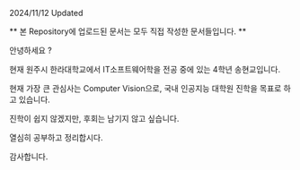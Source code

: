 2024/11/12 Updated

** 본 Repository에 업로드된 문서는 모두 직접 작성한 문서들입니다. **

안녕하세요 ?

현재 원주시 한라대학교에서 IT소프트웨어학을 전공 중에 있는 4학년 송현교입니다.

현재 가장 큰 관심사는 Computer Vision으로, 국내 인공지능 대학원 진학을 목표로 하고 있습니다.

진학이 쉽지 않겠지만, 후회는 남기지 않고 싶습니다.

열심히 공부하고 정리합시다.

감사합니다.

